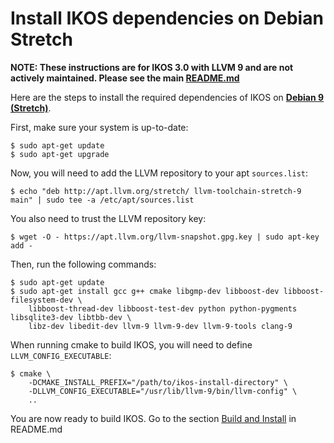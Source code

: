 Install IKOS dependencies on Debian Stretch
===========================================

**NOTE: These instructions are for IKOS 3.0 with LLVM 9 and are not actively maintained. Please see the main [README.md](../../../README.md)**

Here are the steps to install the required dependencies of IKOS on **[Debian 9 (Stretch)](https://wiki.debian.org/DebianStretch)**.

First, make sure your system is up-to-date:

```
$ sudo apt-get update
$ sudo apt-get upgrade
```

Now, you will need to add the LLVM repository to your apt `sources.list`:

```
$ echo "deb http://apt.llvm.org/stretch/ llvm-toolchain-stretch-9 main" | sudo tee -a /etc/apt/sources.list
```

You also need to trust the LLVM repository key:

```
$ wget -O - https://apt.llvm.org/llvm-snapshot.gpg.key | sudo apt-key add -
```

Then, run the following commands:

```
$ sudo apt-get update
$ sudo apt-get install gcc g++ cmake libgmp-dev libboost-dev libboost-filesystem-dev \
    libboost-thread-dev libboost-test-dev python python-pygments libsqlite3-dev libtbb-dev \
    libz-dev libedit-dev llvm-9 llvm-9-dev llvm-9-tools clang-9
```

When running cmake to build IKOS, you will need to define `LLVM_CONFIG_EXECUTABLE`:

```
$ cmake \
    -DCMAKE_INSTALL_PREFIX="/path/to/ikos-install-directory" \
    -DLLVM_CONFIG_EXECUTABLE="/usr/lib/llvm-9/bin/llvm-config" \
    ..
```

You are now ready to build IKOS. Go to the section [Build and Install](../../../README.md#build-and-install) in README.md
